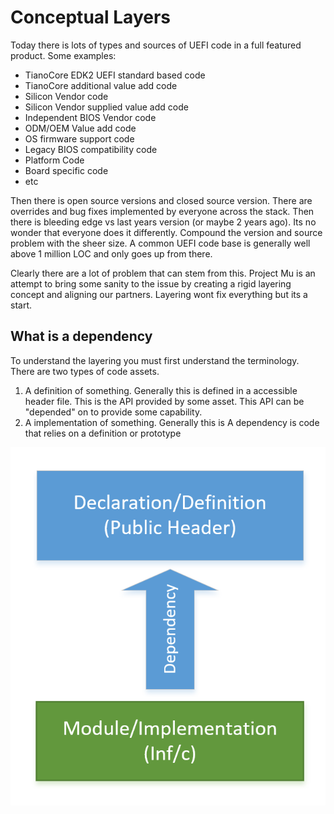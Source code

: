 # Conceptual Layers

Today there is lots of types and sources of UEFI code in a full featured product.  Some examples: 
* TianoCore EDK2 UEFI standard based code
* TianoCore additional value add code
* Silicon Vendor code
* Silicon Vendor supplied value add code
* Independent BIOS Vendor code
* ODM/OEM Value add code
* OS firmware support code
* Legacy BIOS compatibility code
* Platform Code
* Board specific code
* etc

Then there is open source versions and closed source version.  There are overrides and bug fixes implemented by everyone across the stack.  Then there is bleeding edge vs last years version (or maybe 2 years ago).  Its no wonder that everyone does it differently.  Compound the version and source problem with the sheer size.  A common UEFI code base is generally well above 1 million LOC and only goes up from there.  

Clearly there are a lot of problem that can stem from this.  Project Mu is an attempt to bring some sanity to the issue by creating a rigid layering concept and aligning our partners.  Layering wont fix everything but its a start. 

## What is a dependency
To understand the layering you must first understand the terminology.  There are two types of code assets.  

1. A definition of something.  Generally this is defined in a accessible header file.  This is the API provided by some asset.  This API can be "depended" on to provide some capability.  
2. A implementation of something.  Generally this is  A dependency is code that relies on a definition or prototype 


![Dependency](../img/dependency.png)

 
